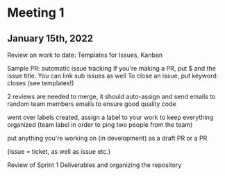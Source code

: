 # Meeting 1
## January 15th, 2022
Review on work to date:
Templates for Issues, Kanban

Sample PR: automatic issue tracking 
If you're making a PR, put $ and the issue title.
You can link sub issues as well
To close an issue, put keyword: closes
(see templates!)

2 reviews are needed to merge, it should auto-assign and send emails to random team members emails to ensure good quality code

went over labels created, assign a label to your work to keep everything organized
(team label in order to ping two people from the team)

put anything you're working on (in development) as a draft PR or a PR

(issue = ticket, as well as issue etc.)

Review of Sprint 1 Deliverables and organizing the repository
